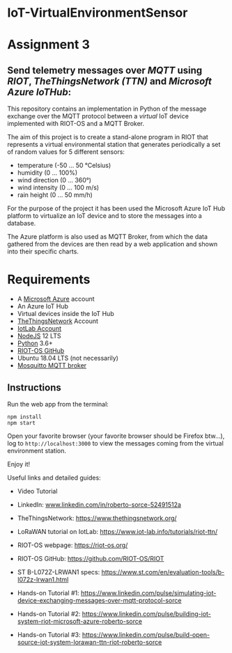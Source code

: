 # IoT-VirtualEnvironmentSensor
# Assignment 3

## Send telemetry messages over ***MQTT*** using ***RIOT***, ***TheThingsNetwork (TTN)*** and ***Microsoft Azure IoTHub***:

This repository contains an implementation in Python of the message exchange over the MQTT protocol between a _virtual_ IoT device implemented with RIOT-OS and a MQTT Broker.

The aim of this project is to create a stand-alone program in RIOT that represents a virtual environmental station that generates periodically a set of random values for 5 different sensors:

- temperature (-50 ... 50 °Celsius)
- humidity (0 ... 100%)
- wind direction (0 ... 360°)
- wind intensity (0 ... 100 m/s)
- rain height (0 ... 50 mm/h)

For the purpose of the project it has been used the Microsoft Azure IoT Hub platform to virtualize an IoT device and to store the messages into a database.

The Azure platform is also used as MQTT Broker, from which the data gathered from the devices are then read by a web application and shown into their specific charts.

# Requirements

- A [Microsoft Azure](https://azure.microsoft.com/en-us/) account
- An Azure IoT Hub
- Virtual devices inside the IoT Hub
- [TheThingsNetwork](https://www.thethingsnetwork.org/) Account
- [IotLab Account](https://www.iot-lab.info/)
- [NodeJS](https://nodejs.org/it/download/) 12 LTS
- [Python](https://www.python.org/downloads/) 3.6+
- [RIOT-OS GitHub](https://github.com/RIOT-OS/RIOT)
- Ubuntu 18.04 LTS (not necessarily)
- [Mosquitto MQTT broker](https://www.vultr.com/docs/how-to-install-mosquitto-mqtt-broker-server-on-ubuntu-16-04)


## Instructions

Run the web app from the terminal:

```
npm install
npm start
```
Open your favorite browser (your favorite browser should be Firefox btw...), log to ``` http://localhost:3000 ``` to view the messages coming from the virtual environment station.

Enjoy it!

Useful links and detailed guides:

- Video Tutorial

- LinkedIn: www.linkedin.com/in/roberto-sorce-52491512a

- TheThingsNetwork: https://www.thethingsnetwork.org/

- LoRaWAN tutorial on IotLab: https://www.iot-lab.info/tutorials/riot-ttn/

- RIOT-OS webpage: https://riot-os.org/

- RIOT-OS GitHub: https://github.com/RIOT-OS/RIOT

- ST B-L072Z-LRWAN1 specs: https://www.st.com/en/evaluation-tools/b-l072z-lrwan1.html

- Hands-on Tutorial #1: https://www.linkedin.com/pulse/simulating-iot-device-exchanging-messages-over-mqtt-protocol-sorce

- Hands-on Tutorial #2: https://www.linkedin.com/pulse/building-iot-system-riot-microsoft-azure-roberto-sorce

- Hands-on Tutorial #3: https://www.linkedin.com/pulse/build-open-source-iot-system-lorawan-ttn-riot-roberto-sorce
